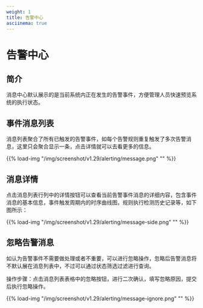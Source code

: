 ```yaml
---
weight: 1
title: 告警中心
asciinema: true
---
```


# 告警中心

## 简介

消息中心默认展示的是当前系统内正在发生的告警事件，方便管理人员快速预览系统的执行状态。

## 事件消息列表

消息列表聚合了所有已触发的告警事件，如每个告警规则重复触发了多次告警消息，这里只会聚合显示一条，点击详情就可以去看更多的信息。

{{% load-img "/img/screenshot/v1.29/alerting/message.png" "" %}}

## 消息详情

点击消息列表行列中的详情按钮可以查看当前告警事件消息的详细内容，包含事件消息的基本信息，事件触发周期内的时序曲线图，规则执行检测历史记录等，如下图所示：

{{% load-img "/img/screenshot/v1.29/alerting/message-side.png" "" %}}

## 忽略告警消息

如认为告警事件不需要做处理或者不重要，可以进行忽略操作，忽略后告警消息将不默认展在消息列表中，不过可以通过状态筛选过滤进行查询。

操作步骤：点击消息列表表格中的忽略按钮，进行二次确认，填写忽略原因，提交后执行忽略操作。

{{% load-img "/img/screenshot/v1.29/alerting/message-ignore.png" "" %}}
